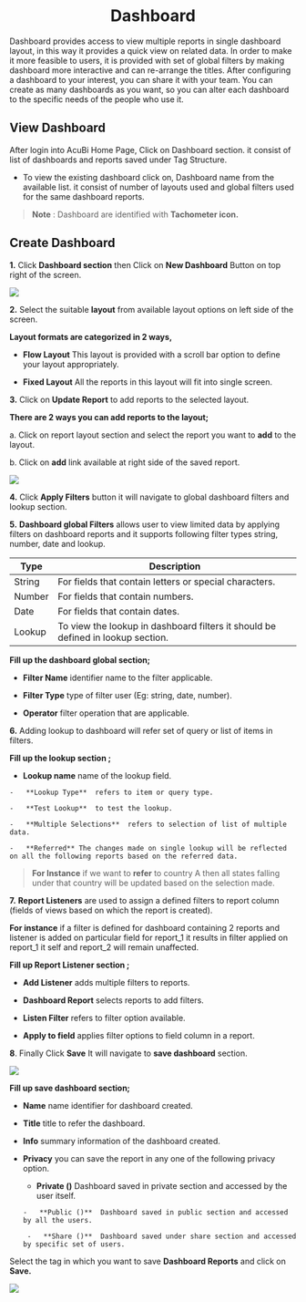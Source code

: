 

<center><h1>Dashboard</h1></center>

Dashboard provides access to view multiple reports in single dashboard layout, in this way it provides a quick view on related data. In order to make it more feasible to users, it is provided with set of global filters by making dashboard more interactive and can re-arrange the titles. After configuring a dashboard to your interest, you can share it with your team. You can create as many dashboards as you want, so you can alter each dashboard to the specific needs of the people who use it.

## View Dashboard

After login into AcuBi Home Page, Click on Dashboard section.
 it consist of list of dashboards and reports saved under Tag Structure.

 - To view the existing dashboard click on, Dashboard name from the available list. it consist of number of layouts used and global filters used for the same dashboard reports.
 
> **Note** : Dashboard are identified with **Tachometer icon.**

## Create Dashboard

**1.** Click **Dashboard section** then Click on **New Dashboard** Button on top right of the screen. 

![
](https://raw.githubusercontent.com/sv18042016/fp1/90511a882ffd694c16d44cb8f74b6f97e9db823e/images/create_dash_ur_1.png)

**2.** Select the suitable **layout** from available layout options on left side of the screen.

   **Layout formats are categorized in 2 ways,**
   
- **Flow Layout** This layout is provided with a scroll bar option to define your layout appropriately.

- **Fixed Layout** All the reports in this layout will fit into single screen.

**3.** Click on **Update Report** to add reports to the selected layout. 

   **There are 2 ways you can add reports to the layout;**

   a. Click on report layout section and select the report you want to **add** to the layout.

   b. Click on **add** link available at right side of the saved report. 

![
](https://raw.githubusercontent.com/sv18042016/fp1/90511a882ffd694c16d44cb8f74b6f97e9db823e/images/create_dash_ur_2.png)

**4.**  Click **Apply Filters** button it will navigate to  global dashboard filters and lookup section.

 **5.** **Dashboard global Filters** allows user to view limited data by applying filters on dashboard reports and it supports following filter types string, number, date and lookup.
 
|  **Type** | **Description** |
|  ------ | ------ |
|  String | For fields that contain letters or special characters. |
|  Number | For fields that contain numbers. |
|  Date | For fields that contain dates. |
|  Lookup | To view the lookup in dashboard filters it should be defined in lookup section. |

**Fill up the dashboard global section;**

  -   **Filter Name**  identifier name to the filter applicable.

  -   **Filter Type**  type of filter user (Eg: string, date, number).

  -   **Operator**  filter operation that are applicable.

**6.** Adding lookup to dashboard will refer set of query or list of items in filters.

**Fill up the lookup section ;**

   -   **Lookup name**  name of the lookup field.
   
    -   **Lookup Type**  refers to item or query type.
   
    -   **Test Lookup**  to test the lookup.
   
    -   **Multiple Selections**  refers to selection of list of multiple data.
   
    -   **Referred** The changes made on single lookup will be reflected on all the following reports based on the referred data.
    
  > **For Instance**  if we want to **refer** to country A then all states falling under that country will be updated based on the selection made.

**7.** **Report Listeners** are used to assign a defined filters to report column (fields of views based on which the report is created). 

**For instance** if a filter is defined for dashboard containing 2 reports and listener is added on particular field for report_1 it results in filter applied on report_1 it self and report_2 will remain unaffected.

**Fill up Report Listener section ;**

   -  **Add Listener**  adds multiple filters to reports.

   -   **Dashboard Report**  selects reports to add filters.
    
   -   **Listen Filter**  refers to filter option available.
    
   -   **Apply to field**  applies filter options to field column in a report.
    
**8**. Finally Click **Save** It will navigate to **save dashboard** section.

![
](https://raw.githubusercontent.com/sv18042016/fp1/90511a882ffd694c16d44cb8f74b6f97e9db823e/images/create_dash_ur_3.png)

**Fill up save dashboard section;**

   -   **Name**  name identifier for dashboard created.
    
   -   **Title**  title to refer the dashboard.
    
   -   **Info**  summary information of the dashboard created.
    
   -   **Privacy**  you can save the report in any one of the following privacy option.
    
         -   **Private ()**  Dashboard saved in private section and accessed by the user itself.
        
           -   **Public ()**  Dashboard saved in public section and accessed by all the users.
        
            -   **Share ()**  Dashboard saved under share section and accessed by specific set of users.

Select the tag in which you want to save **Dashboard Reports** and click on **Save.**

![
](https://raw.githubusercontent.com/sv18042016/fp1/90511a882ffd694c16d44cb8f74b6f97e9db823e/images/create_dash_ur_4.png) 

<!--stackedit_data:
eyJoaXN0b3J5IjpbNzU1NTE1NDU5LDEzOTY2MjcxMzMsMTkyMj
I5MTgzMiwxNjc1ODg4NTAwLC0yMTA0NzkyMTIsLTE1NTgxNTA0
MjJdfQ==
-->